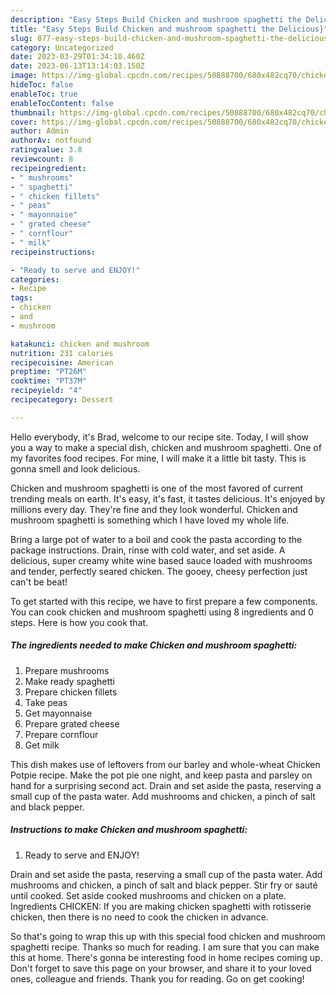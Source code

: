 ```yaml
---
description: "Easy Steps Build Chicken and mushroom spaghetti the Delicious}"
title: "Easy Steps Build Chicken and mushroom spaghetti the Delicious}"
slug: 877-easy-steps-build-chicken-and-mushroom-spaghetti-the-delicious
category: Uncategorized
date: 2023-03-29T01:34:10.460Z
date: 2023-06-13T13:14:03.150Z
image: https://img-global.cpcdn.com/recipes/50888700/680x482cq70/chicken-and-mushroom-spaghetti-recipe-main-photo.jpg
hideToc: false
enableToc: true
enableTocContent: false
thumbnail: https://img-global.cpcdn.com/recipes/50888700/680x482cq70/chicken-and-mushroom-spaghetti-recipe-main-photo.jpg
cover: https://img-global.cpcdn.com/recipes/50888700/680x482cq70/chicken-and-mushroom-spaghetti-recipe-main-photo.jpg
author: Admin
authorAv: notfound
ratingvalue: 3.8
reviewcount: 8
recipeingredient:
- " mushrooms"
- " spaghetti"
- " chicken fillets"
- " peas"
- " mayonnaise"
- " grated cheese"
- " cornflour"
- " milk"
recipeinstructions:

- "Ready to serve and ENJOY!"
categories:
- Recipe
tags:
- chicken
- and
- mushroom

katakunci: chicken and mushroom 
nutrition: 231 calories
recipecuisine: American
preptime: "PT26M"
cooktime: "PT37M"
recipeyield: "4"
recipecategory: Dessert

---
```



Hello everybody, it's Brad, welcome to our recipe site. Today, I will show you a way to make a special dish, chicken and mushroom spaghetti. One of my favorites food recipes. For mine, I will make it a little bit tasty. This is gonna smell and look delicious.

Chicken and mushroom spaghetti is one of the most favored of current trending meals on earth. It's easy, it's fast, it tastes delicious. It's enjoyed by millions every day. They're fine and they look wonderful. Chicken and mushroom spaghetti is something which I have loved my whole life.

Bring a large pot of water to a boil and cook the pasta according to the package instructions. Drain, rinse with cold water, and set aside. A delicious, super creamy white wine based sauce loaded with mushrooms and tender, perfectly seared chicken. The gooey, cheesy perfection just can&#39;t be beat!


To get started with this recipe, we have to first prepare a few components. You can cook chicken and mushroom spaghetti using 8 ingredients and 0 steps. Here is how you cook that.

<!--inarticleads1-->

##### The ingredients needed to make Chicken and mushroom spaghetti:

1. Prepare  mushrooms
1. Make ready  spaghetti
1. Prepare  chicken fillets
1. Take  peas
1. Get  mayonnaise
1. Prepare  grated cheese
1. Prepare  cornflour
1. Get  milk


This dish makes use of leftovers from our barley and whole-wheat Chicken Potpie recipe. Make the pot pie one night, and keep pasta and parsley on hand for a surprising second act. Drain and set aside the pasta, reserving a small cup of the pasta water. Add mushrooms and chicken, a pinch of salt and black pepper. 

<!--inarticleads2-->

##### Instructions to make Chicken and mushroom spaghetti:


1. Ready to serve and ENJOY!

Drain and set aside the pasta, reserving a small cup of the pasta water. Add mushrooms and chicken, a pinch of salt and black pepper. Stir fry or sauté until cooked. Set aside cooked mushrooms and chicken on a plate. Ingredients CHICKEN: If you are making chicken spaghetti with rotisserie chicken, then there is no need to cook the chicken in advance. 

So that's going to wrap this up with this special food chicken and mushroom spaghetti recipe. Thanks so much for reading. I am sure that you can make this at home. There's gonna be interesting food in home recipes coming up. Don't forget to save this page on your browser, and share it to your loved ones, colleague and friends. Thank you for reading. Go on get cooking!
